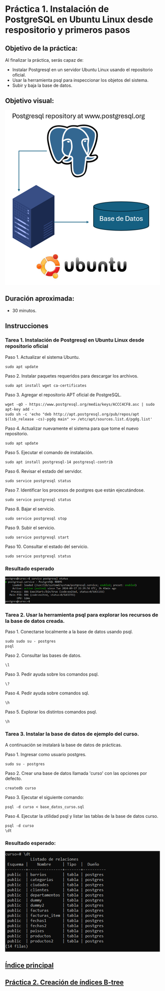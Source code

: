 # Práctica 1. Instalación de PostgreSQL en Ubuntu Linux desde respositorio y primeros pasos

## Objetivo de la práctica:

Al finalizar la práctica, serás capaz de:

- Instalar Postgresql en un servidor Ubuntu Linux usando el repositorio oficial.
- Usar la herramienta psql para inspeccionar los objetos del sistema.
- Subir y baja la base de datos.

## Objetivo visual:

![diagrama1](../images/lab1/img1.png)

## Duración aproximada:
- 30 minutos.

## Instrucciones

### Tarea 1. Instalación de Postgresql en Ubuntu Linux desde repositorio oficial

Paso 1. Actualizar el sistema Ubuntu.

```shell
sudo apt update
```

Paso 2. Instalar paquetes requeridos para descargar los archivos.

```shell
sudo apt install wget ca-certificates
```

Paso 3. Agregar el repositorio APT oficial de PostgreSQL.

```shell
wget -qO - https://www.postgresql.org/media/keys/ACCC4CF8.asc | sudo apt-key add -
sudo sh -c 'echo "deb http://apt.postgresql.org/pub/repos/apt $(lsb_release -cs)-pgdg main" >> /etc/apt/sources.list.d/pgdg.list'
```

Paso 4. Actualizar nuevamente el sistema para que tome el nuevo repositorio.

```shell
sudo apt update
```

Paso 5. Ejecutar el comando de instalación.

```shell
sudo apt install postgresql-14 postgresql-contrib
```

Paso 6. Revisar el estado del servidor.

```shell
sudo service postgresql status
```

Paso 7. Identificar los procesos de postgres que están ejecutándose.

```shell
sudo service postgresql status
```

Paso 8. Bajar el servicio.

```shell
sudo service postgresql stop
```

Paso 9. Subir el servicio.

```shell
sudo service postgresql start
```

Paso 10. Consultar el estado del servicio.

```shell
sudo service postgresql status
```

### Resultado esperado
![imagen resultado](../images/lab1/img2.png)

### Tarea 2. Usar la herramienta psql para explorar los recursos de la base de datos creada.
Paso 1. Conectarse localmente a la base de datos usando psql. 
```shell
sudo sudo su - postgres
psql 
```
Paso 2. Consultar las bases de datos. 
```shell
\l 
```

Paso 3. Pedir ayuda sobre los comandos psql.
```shell
\?
```
Paso 4. Pedir ayuda sobre comandos sql.
```shell
\h
```
Paso 5. Explorar los distintos comandos psql.
```shell
\h
```
### Tarea 3. Instalar la base de datos de ejemplo del curso.

A continuación se instalará la base de datos de prácticas.

Paso 1. Ingresar como usuario postgres.

```shell
sudo su - postgres
```

Paso 2. Crear una base de datos llamada 'curso' con las opciones por defecto.

```shell
createdb curso
```

Paso 3. Ejecutar el siguiente comando:

```shell
psql -d curso < base_datos_curso.sql
```

Paso 4. Ejecutar la utilidad psql y listar las tablas de la base de datos curso.

```shell
psql -d curso
\dt
```

### Resultado esperado:

![imagen resultado](../images/lab1/img3.png)

## [Índice principal](../README.md)

## [Práctica 2. Creación de índices B-tree](./Capítulo2/README.md)
